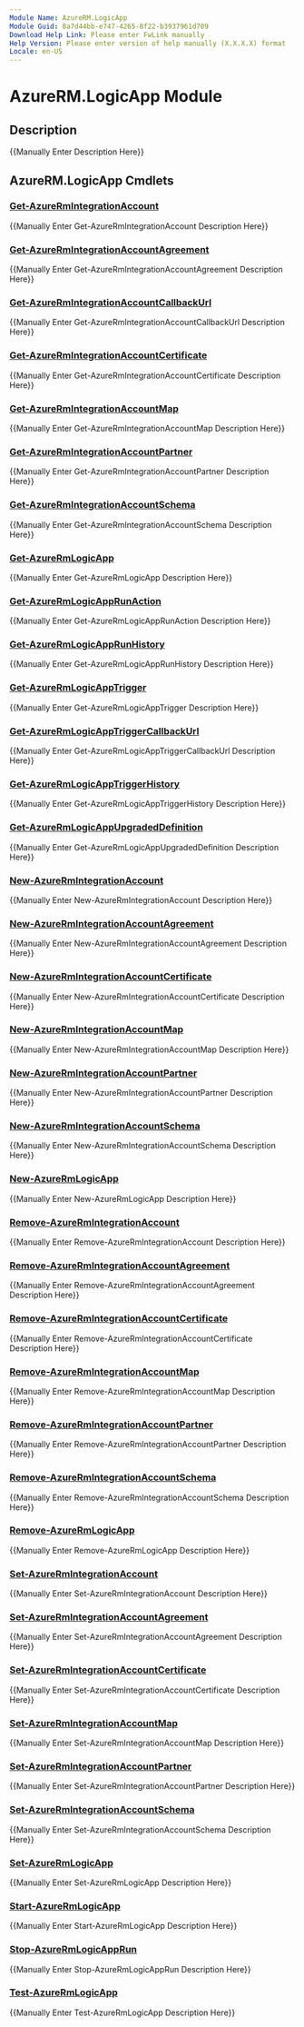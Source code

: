 ```yaml
---
Module Name: AzureRM.LogicApp
Module Guid: 8a7d44bb-e747-4265-8f22-b3937961d709
Download Help Link: Please enter FwLink manually
Help Version: Please enter version of help manually (X.X.X.X) format
Locale: en-US
---
```


# AzureRM.LogicApp Module
## Description
{{Manually Enter Description Here}}

## AzureRM.LogicApp Cmdlets
### [Get-AzureRmIntegrationAccount](Get-AzureRmIntegrationAccount.md)
{{Manually Enter Get-AzureRmIntegrationAccount Description Here}}

### [Get-AzureRmIntegrationAccountAgreement](Get-AzureRmIntegrationAccountAgreement.md)
{{Manually Enter Get-AzureRmIntegrationAccountAgreement Description Here}}

### [Get-AzureRmIntegrationAccountCallbackUrl](Get-AzureRmIntegrationAccountCallbackUrl.md)
{{Manually Enter Get-AzureRmIntegrationAccountCallbackUrl Description Here}}

### [Get-AzureRmIntegrationAccountCertificate](Get-AzureRmIntegrationAccountCertificate.md)
{{Manually Enter Get-AzureRmIntegrationAccountCertificate Description Here}}

### [Get-AzureRmIntegrationAccountMap](Get-AzureRmIntegrationAccountMap.md)
{{Manually Enter Get-AzureRmIntegrationAccountMap Description Here}}

### [Get-AzureRmIntegrationAccountPartner](Get-AzureRmIntegrationAccountPartner.md)
{{Manually Enter Get-AzureRmIntegrationAccountPartner Description Here}}

### [Get-AzureRmIntegrationAccountSchema](Get-AzureRmIntegrationAccountSchema.md)
{{Manually Enter Get-AzureRmIntegrationAccountSchema Description Here}}

### [Get-AzureRmLogicApp](Get-AzureRmLogicApp.md)
{{Manually Enter Get-AzureRmLogicApp Description Here}}

### [Get-AzureRmLogicAppRunAction](Get-AzureRmLogicAppRunAction.md)
{{Manually Enter Get-AzureRmLogicAppRunAction Description Here}}

### [Get-AzureRmLogicAppRunHistory](Get-AzureRmLogicAppRunHistory.md)
{{Manually Enter Get-AzureRmLogicAppRunHistory Description Here}}

### [Get-AzureRmLogicAppTrigger](Get-AzureRmLogicAppTrigger.md)
{{Manually Enter Get-AzureRmLogicAppTrigger Description Here}}

### [Get-AzureRmLogicAppTriggerCallbackUrl](Get-AzureRmLogicAppTriggerCallbackUrl.md)
{{Manually Enter Get-AzureRmLogicAppTriggerCallbackUrl Description Here}}

### [Get-AzureRmLogicAppTriggerHistory](Get-AzureRmLogicAppTriggerHistory.md)
{{Manually Enter Get-AzureRmLogicAppTriggerHistory Description Here}}

### [Get-AzureRmLogicAppUpgradedDefinition](Get-AzureRmLogicAppUpgradedDefinition.md)
{{Manually Enter Get-AzureRmLogicAppUpgradedDefinition Description Here}}

### [New-AzureRmIntegrationAccount](New-AzureRmIntegrationAccount.md)
{{Manually Enter New-AzureRmIntegrationAccount Description Here}}

### [New-AzureRmIntegrationAccountAgreement](New-AzureRmIntegrationAccountAgreement.md)
{{Manually Enter New-AzureRmIntegrationAccountAgreement Description Here}}

### [New-AzureRmIntegrationAccountCertificate](New-AzureRmIntegrationAccountCertificate.md)
{{Manually Enter New-AzureRmIntegrationAccountCertificate Description Here}}

### [New-AzureRmIntegrationAccountMap](New-AzureRmIntegrationAccountMap.md)
{{Manually Enter New-AzureRmIntegrationAccountMap Description Here}}

### [New-AzureRmIntegrationAccountPartner](New-AzureRmIntegrationAccountPartner.md)
{{Manually Enter New-AzureRmIntegrationAccountPartner Description Here}}

### [New-AzureRmIntegrationAccountSchema](New-AzureRmIntegrationAccountSchema.md)
{{Manually Enter New-AzureRmIntegrationAccountSchema Description Here}}

### [New-AzureRmLogicApp](New-AzureRmLogicApp.md)
{{Manually Enter New-AzureRmLogicApp Description Here}}

### [Remove-AzureRmIntegrationAccount](Remove-AzureRmIntegrationAccount.md)
{{Manually Enter Remove-AzureRmIntegrationAccount Description Here}}

### [Remove-AzureRmIntegrationAccountAgreement](Remove-AzureRmIntegrationAccountAgreement.md)
{{Manually Enter Remove-AzureRmIntegrationAccountAgreement Description Here}}

### [Remove-AzureRmIntegrationAccountCertificate](Remove-AzureRmIntegrationAccountCertificate.md)
{{Manually Enter Remove-AzureRmIntegrationAccountCertificate Description Here}}

### [Remove-AzureRmIntegrationAccountMap](Remove-AzureRmIntegrationAccountMap.md)
{{Manually Enter Remove-AzureRmIntegrationAccountMap Description Here}}

### [Remove-AzureRmIntegrationAccountPartner](Remove-AzureRmIntegrationAccountPartner.md)
{{Manually Enter Remove-AzureRmIntegrationAccountPartner Description Here}}

### [Remove-AzureRmIntegrationAccountSchema](Remove-AzureRmIntegrationAccountSchema.md)
{{Manually Enter Remove-AzureRmIntegrationAccountSchema Description Here}}

### [Remove-AzureRmLogicApp](Remove-AzureRmLogicApp.md)
{{Manually Enter Remove-AzureRmLogicApp Description Here}}

### [Set-AzureRmIntegrationAccount](Set-AzureRmIntegrationAccount.md)
{{Manually Enter Set-AzureRmIntegrationAccount Description Here}}

### [Set-AzureRmIntegrationAccountAgreement](Set-AzureRmIntegrationAccountAgreement.md)
{{Manually Enter Set-AzureRmIntegrationAccountAgreement Description Here}}

### [Set-AzureRmIntegrationAccountCertificate](Set-AzureRmIntegrationAccountCertificate.md)
{{Manually Enter Set-AzureRmIntegrationAccountCertificate Description Here}}

### [Set-AzureRmIntegrationAccountMap](Set-AzureRmIntegrationAccountMap.md)
{{Manually Enter Set-AzureRmIntegrationAccountMap Description Here}}

### [Set-AzureRmIntegrationAccountPartner](Set-AzureRmIntegrationAccountPartner.md)
{{Manually Enter Set-AzureRmIntegrationAccountPartner Description Here}}

### [Set-AzureRmIntegrationAccountSchema](Set-AzureRmIntegrationAccountSchema.md)
{{Manually Enter Set-AzureRmIntegrationAccountSchema Description Here}}

### [Set-AzureRmLogicApp](Set-AzureRmLogicApp.md)
{{Manually Enter Set-AzureRmLogicApp Description Here}}

### [Start-AzureRmLogicApp](Start-AzureRmLogicApp.md)
{{Manually Enter Start-AzureRmLogicApp Description Here}}

### [Stop-AzureRmLogicAppRun](Stop-AzureRmLogicAppRun.md)
{{Manually Enter Stop-AzureRmLogicAppRun Description Here}}

### [Test-AzureRmLogicApp](Test-AzureRmLogicApp.md)
{{Manually Enter Test-AzureRmLogicApp Description Here}}


